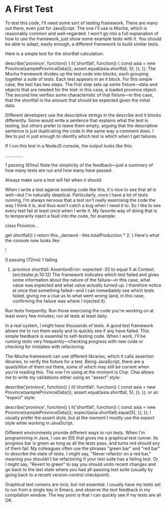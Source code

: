 # A First Test

To test this code, I'll need some sort of testing framework. There are many out there, even just for JavaScript. The one I'll use is Mocha, which is reasonably common and well-regarded. I won't go into a full explanation of how to use the framework, just show some example tests with it. You should be able to adapt, easily enough, a different framework to build similar tests.

Here is a simple test for the shortfall calculation:

describe('province', function() {
  it('shortfall', function() {
    const asia = new Province(sampleProvinceData());
    assert.equal(asia.shortfall, 5);
  });
});
The Mocha framework divides up the test code into blocks, each grouping together a suite of tests. Each test appears in an it block. For this simple case, the test has two steps. The first step sets up some fixture—data and objects that are needed for the test: in this case, a loaded province object. The second line verifies some characteristic of that fixture—in this case, that the shortfall is the amount that should be expected given the initial data.

Different developers use the descriptive strings in the describe and it blocks differently. Some would write a sentence that explains what the test is testing, but others prefer to leave them empty, arguing that the descriptive sentence is just duplicating the code in the same way a comment does. I like to put in just enough to identify which test is which when I get failures.

If I run this test in a NodeJS console, the output looks like this:

․․․․․․․․․․․․․․

  1 passing (61ms)
Note the simplicity of the feedback—just a summary of how many tests are run and how many have passed.

Always make sure a test will fail when it should.

When I write a test against existing code like this, it's nice to see that all is well—but I'm naturally skeptical. Particularly, once I have a lot of tests running, I'm always nervous that a test isn't really exercising the code the way I think it is, and thus won't catch a bug when I need it to. So I like to see every test fail at least once when I write it. My favorite way of doing that is to temporarily inject a fault into the code, for example:

class Province…

  get shortfall() {
    return this._demand - this.totalProduction * 2;
  }
Here's what the console now looks like:

!

  0 passing (72ms)
  1 failing

  1) province shortfall:
     AssertionError: expected -20 to equal 5
      at Context.<anonymous> (src/tester.js:10:12)
The framework indicates which test failed and gives some information about the nature of the failure—in this case, what value was expected and what value actually turned up. I therefore notice at once that something failed—and I can immediately see which tests failed, giving me a clue as to what went wrong (and, in this case, confirming the failure was where I injected it).

Run tests frequently. Run those exercising the code you're working on at least every few minutes; run all tests at least daily.

In a real system, I might have thousands of tests. A good test framework allows me to run them easily and to quickly see if any have failed. This simple feedback is essential to self-testing code. When I work, I'll be running tests very frequently—checking progress with new code or checking for mistakes with refactoring.

The Mocha framework can use different libraries, which it calls assertion libraries, to verify the fixture for a test. Being JavaScript, there are a quadzillion of them out there, some of which may still be current when you're reading this. The one I'm using at the moment is Chai. Chai allows me to write my validations either using an "assert" style:

describe('province', function() {
  it('shortfall', function() {
    const asia = new Province(sampleProvinceData());
    assert.equal(asia.shortfall, 5);
  });
});
or an "expect" style:

describe('province', function() {
  it('shortfall', function() {
    const asia = new Province(sampleProvinceData());
    expect(asia.shortfall).equal(5);
  });
});
I usually prefer the assert style, but at the moment I mostly use the expect style while working in JavaScript.

Different environments provide different ways to run tests. When I'm programming in Java, I use an IDE that gives me a graphical test runner. Its progress bar is green as long as all the tests pass, and turns red should any of them fail. My colleagues often use the phrases "green bar" and "red bar" to describe the state of tests. I might say, "Never refactor on a red bar," meaning you shouldn't be refactoring if your test suite has a failing test. Or, I might say, "Revert to green" to say you should undo recent changes and go back to the last state where you had all-passing test suite (usually by going back to a recent version-control checkpoint).

Graphical test runners are nice, but not essential. I usually have my tests set to run from a single key in Emacs, and observe the text feedback in my compilation window. The key point is that I can quickly see if my tests are all OK.

